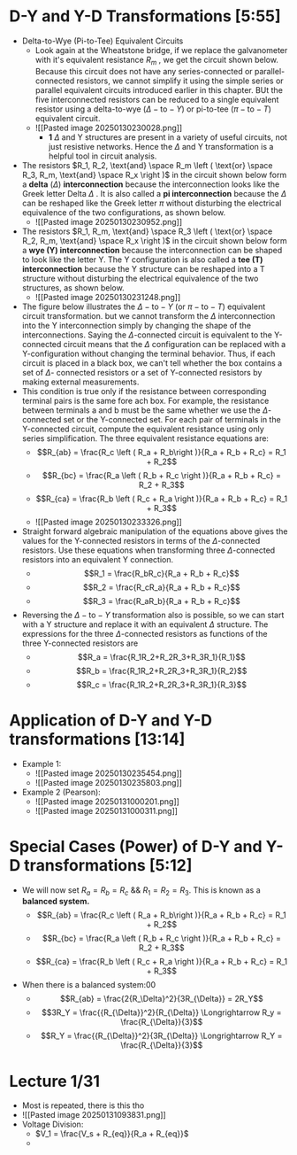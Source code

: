 # D-Y and Y-D Transformations [5:55]
* Delta-to-Wye (Pi-to-Tee) Equivalent Circuits
	* Look again at the Wheatstone bridge, if we replace the galvanometer with it's equivalent resistance $R_m$ , we get the circuit shown below. Because this circuit does not have any series-connected or parallel-connected resistors, we cannot simplify it using the simple series or parallel equivalent circuits introduced earlier in this chapter. BUt the five interconnected resistors can be reduced to a single equivalent resistor using a delta-to-wye ($\Delta - \text{to} - Y$) or pi-to-tee ($\pi - \text{to} - T$) equivalent circuit. 
	* ![[Pasted image 20250130230028.png]]
		* **1** $\Delta$ and Y structures are present in a variety of useful circuits, not just resistive networks. Hence the $\Delta$ and Y transformation is a helpful tool in circuit analysis.
*  The resistors $R_1, R_2, \text{and} \space R_m \left ( \text{or} \space R_3, R_m, \text{and} \space R_x \right )$ in the circuit shown below form a **delta** ($\Delta$) **interconnection** because the interconnection looks like the Greek letter Delta $\Delta$ . It is also called a **pi interconnection** because the $\Delta$ can be reshaped like the Greek letter $\pi$ without disturbing the electrical equivalence of the two configurations, as shown below.
	* ![[Pasted image 20250130230952.png]]
* The resistors $R_1, R_m, \text{and} \space R_3 \left ( \text{or} \space R_2, R_m, \text{and} \space R_x \right )$ in the circuit shown below form a **wye (Y) interconnection** because the interconnection can be shaped to look like the letter Y. The Y configuration is also called a **tee (T) interconnection** because the Y structure can be reshaped into a T structure without disturbing the electrical equivalence of the two structures, as shown below. 
	* ![[Pasted image 20250130231248.png]]
* The figure below illustrates the $\Delta - \text{to} - Y$ (or $\pi - \text{to} - T$) equivalent circuit transformation. but we cannot transform the $\Delta$ interconnection into the Y interconnection simply by changing the shape of the interconnections. Saying the $\Delta$-connected circuit is equivalent to the Y-connected circuit means that the $\Delta$ configuration can be replaced with a Y-configuration without changing the terminal behavior. Thus, if each circuit is placed in a black box, we can't tell whether the box contains a set of $\Delta$- connected resistors or a set of Y-connected resistors by making external measurements. 
* This condition is true only if the resistance between corresponding terminal pairs is the same fore ach box. For example, the resistance between terminals a and b must be the same whether we use the $\Delta$-connected set or the Y-connected set. For each pair of terminals in the Y-connected circuit, compute the equivalent resistance using only series simplification. The three equivalent resistance equations are:
	* $$R_{ab} = \frac{R_c \left ( R_a + R_b\right )}{R_a + R_b + R_c} = R_1 + R_2$$
	* $$R_{bc} = \frac{R_a \left ( R_b + R_c \right )}{R_a + R_b + R_c} = R_2 + R_3$$
	* $$R_{ca} = \frac{R_b \left ( R_c + R_a \right )}{R_a + R_b + R_c} = R_1 + R_3$$
	* ![[Pasted image 20250130233326.png]]
* Straight forward algebraic manipulation of the equations above gives the values for the Y-connected resistors in terms of the $\Delta$-connected resistors. Use these equations when transforming three $\Delta$-connected resistors into an equivalent Y connection.
	* $$R_1 = \frac{R_bR_c}{R_a + R_b + R_c}$$
	* $$R_2 = \frac{R_cR_a}{R_a + R_b + R_c}$$
	* $$R_3 = \frac{R_aR_b}{R_a + R_b + R_c}$$
* Reversing the $\Delta - \text{to} - Y$ transformation also is possible, so we can start with a Y structure and replace it with an equivalent $\Delta$ structure. The expressions for the three $\Delta$-connected resistors as functions of the three Y-connected resistors are
	* $$R_a = \frac{R_1R_2+R_2R_3+R_3R_1}{R_1}$$
	* $$R_b = \frac{R_1R_2+R_2R_3+R_3R_1}{R_2}$$
	* $$R_c = \frac{R_1R_2+R_2R_3+R_3R_1}{R_3}$$
# Application of D-Y and Y-D transformations [13:14]
* Example 1:
	* ![[Pasted image 20250130235454.png]]
	* ![[Pasted image 20250130235803.png]]
* Example 2 (Pearson):
	* ![[Pasted image 20250131000201.png]]
	* ![[Pasted image 20250131000311.png]]
# Special Cases (Power) of D-Y and Y-D transformations [5:12]
* We will now set $R_a = R_b = R_c$ && $R_1 = R_2 = R_3$. This is known as a **balanced system.** 
	* $$R_{ab} = \frac{R_c \left ( R_a + R_b\right )}{R_a + R_b + R_c} = R_1 + R_2$$
	* $$R_{bc} = \frac{R_a \left ( R_b + R_c \right )}{R_a + R_b + R_c} = R_2 + R_3$$
	* $$R_{ca} = \frac{R_b \left ( R_c + R_a \right )}{R_a + R_b + R_c} = R_1 + R_3$$
* When there is a balanced system:00
	* $$R_{ab} = \frac{2{R_\Delta}^2}{3R_{\Delta}} = 2R_Y$$
	* $$3R_Y = \frac{{R_{\Delta}}^2}{R_{\Delta}} \Longrightarrow R_y = \frac{R_{\Delta}}{3}$$
	* $$R_Y = \frac{{R_{\Delta}}^2}{3R_{\Delta}} \Longrightarrow R_Y = \frac{R_{\Delta}}{3}$$

# Lecture 1/31
* Most is repeated, there is this tho
* ![[Pasted image 20250131093831.png]]
* Voltage Division:
	* $V_1 = \frac{V_s + R_{eq}}{R_a + R_{eq}}$
	* 





